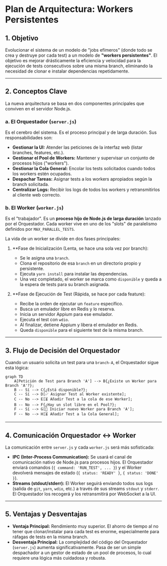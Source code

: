 # Plan de Arquitectura: Workers Persistentes

## 1. Objetivo

Evolucionar el sistema de un modelo de "jobs efímeros" (donde todo se crea y destruye por cada test) a un modelo de **"workers persistentes"**. El objetivo es mejorar drásticamente la eficiencia y velocidad para la ejecución de tests consecutivos sobre una misma branch, eliminando la necesidad de clonar e instalar dependencias repetidamente.

---

## 2. Conceptos Clave

La nueva arquitectura se basa en dos componentes principales que conviven en el servidor Node.js.

### a. El Orquestador (`server.js`)

Es el cerebro del sistema. Es el proceso principal y de larga duración. Sus responsabilidades son:

- **Gestionar la UI:** Atender las peticiones de la interfaz web (listar branches, features, etc.).
- **Gestionar el Pool de Workers:** Mantener y supervisar un conjunto de procesos hijos ("workers").
- **Gestionar la Cola General:** Encolar los tests solicitados cuando todos los workers estén ocupados.
- **Despachar Tareas:** Asignar tests a los workers apropiados según la branch solicitada.
- **Centralizar Logs:** Recibir los logs de todos los workers y retransmitirlos al cliente web correcto.

### b. El Worker (`worker.js`)

Es el "trabajador". Es un **proceso hijo de Node.js de larga duración** lanzado por el Orquestador. Cada worker vive en uno de los "slots" de paralelismo definidos por `MAX_PARALLEL_TESTS`.

La vida de un worker se divide en dos fases principales:

1.  **Fase de Inicialización (Lenta, se hace una sola vez por branch):
    *   Se le asigna una `branch`.
    *   Clona el repositorio de esa `branch` en un directorio propio y persistente.
    *   Ejecuta `yarn install` para instalar las dependencias.
    *   Una vez completado, el worker se marca como `disponible` y queda a la espera de tests para su branch asignada.

2.  **Fase de Ejecución de Test (Rápida, se hace por cada feature):
    *   Recibe la orden de ejecutar un `feature` específico.
    *   Busca un emulador libre en Redis y lo reserva.
    *   Inicia un servidor Appium para ese emulador.
    *   Ejecuta el test con `wdio`.
    *   Al finalizar, detiene Appium y libera el emulador en Redis.
    *   Queda `disponible` para el siguiente test de la misma branch.

---

## 3. Flujo de Decisión del Orquestador

Cuando un usuario solicita un test para una `branch-A`, el Orquestador sigue esta lógica:

```mermaid
graph TD
    A[Petición de Test para Branch 'A'] --> B{¿Existe un Worker para Branch 'A'?};
    B -- Sí --> C{¿Está disponible?};
    C -- Sí --> D[✅ Asignar Test al Worker existente];
    C -- No --> E[⏳ Añadir Test a la cola de ese Worker];
    B -- No --> F{¿Hay un slot libre en el Pool?};
    F -- Sí --> G[🚀 Iniciar nuevo Worker para Branch 'A'];
    F -- No --> H[⏳ Añadir Test a la Cola General];
```

---

## 4. Comunicación Orquestador <-> Worker

La comunicación entre `server.js` y cada `worker.js` será más sofisticada:

- **IPC (Inter-Process Communication):** Se usará el canal de comunicación nativo de Node.js para procesos hijos. El Orquestador enviará comandos (`{ command: 'RUN_TEST', ... }`) y el Worker devolverá mensajes de estado (`{ status: 'READY' }`, `{ status: 'DONE' }`).
- **Streams (stdout/stderr):** El Worker seguirá enviando todos sus logs (salida de `git`, `yarn`, `wdio`, etc.) a través de sus streams `stdout` y `stderr`. El Orquestador los recogerá y los retransmitirá por WebSocket a la UI.

---

## 5. Ventajas y Desventajas

- **Ventaja Principal:** Rendimiento muy superior. El ahorro de tiempo al no tener que clonar/instalar para cada test es enorme, especialmente para ráfagas de tests en la misma branch.
- **Desventaja Principal:** La complejidad del código del Orquestador (`server.js`) aumenta significativamente. Pasa de ser un simple despachador a un gestor de estado de un pool de procesos, lo cual requiere una lógica más cuidadosa y robusta.
